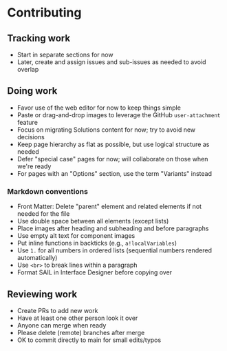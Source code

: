 # Contributing

## Tracking work

- Start in separate sections for now
- Later, create and assign issues and sub-issues as needed to avoid overlap

## Doing work

- Favor use of the web editor for now to keep things simple
- Paste or drag-and-drop images to leverage the GitHub `user-attachment` feature
- Focus on migrating Solutions content for now; try to avoid new decisions
- Keep page hierarchy as flat as possible, but use logical structure as needed
- Defer "special case" pages for now; will collaborate on those when we're ready
- For pages with an "Options" section, use the term "Variants" instead

### Markdown conventions

- Front Matter: Delete "parent" element and related elements if not needed for the file
- Use double space between all elements (except lists)
- Place images after heading and subheading and before paragraphs
- Use empty alt text for component images
- Put inline functions in backticks (e.g., `a!localVariables`)
- Use `1.` for all numbers in ordered lists (sequential numbers rendered automatically)
- Use `<br>` to break lines within a paragraph
- Format SAIL in Interface Designer before copying over

## Reviewing work

- Create PRs to add new work
- Have at least one other person look it over
- Anyone can merge when ready
- Please delete (remote) branches after merge
- OK to commit directly to main for small edits/typos
